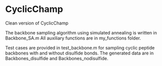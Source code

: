 # CyclicChamp
Clean version of CyclicChamp

The backbone sampling algorithm using simulated annealing is written in Backbone_SA.m
All auxiliary functions are in my_functions folder.

Test cases are provided in test_backbone.m for sampling cyclic peptide backbones with and without disulfide bonds.
The generated data are in Backbones_disulfide and Backbones_nodisulfide.
